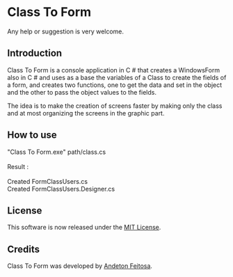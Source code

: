 # Class To Form

Any help or suggestion is very welcome.

Introduction
------------

Class To Form is a console application in C # that creates a WindowsForm also in C # and uses as a base the variables of a Class to create the fields of a form, and creates two functions, one to get the data and set in the object and the other to pass the object values to the fields.

The idea is to make the creation of screens faster by making only the class and at most organizing the screens in the graphic part.

How to use
-------
"Class To Form.exe" path/class.cs<br><br>
Result :<br><br>
Created FormClassUsers.cs<br>
Created FormClassUsers.Designer.cs

License
-------

This software is now released under the [MIT License](https://github.com/AndetonAf/ClassToForm/blob/master/LICENSE).

Credits
-------

Class To Form was developed by [Andeton Feitosa](https://github.com/AndetonAf).

